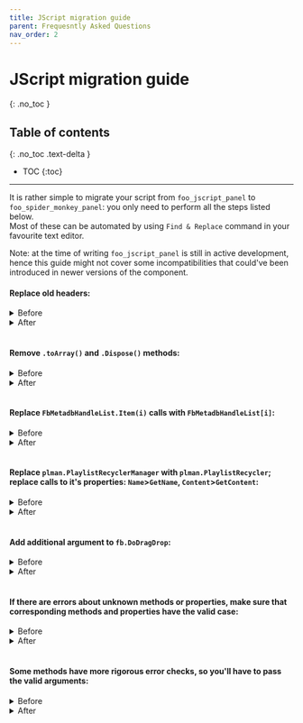```yaml
---
title: JScript migration guide
parent: Frequesntly Asked Questions
nav_order: 2
---
```


# JScript migration guide
{: .no_toc }

## Table of contents
{: .no_toc .text-delta }

* TOC
{:toc}

---

It is rather simple to migrate your script from `foo_jscript_panel` to `foo_spider_monkey_panel`: you only need to perform all the steps listed below.  
Most of these can be automated by using `Find & Replace` command in your favourite text editor.

Note: at the time of writing `foo_jscript_panel` is still in active development, hence this guide might not cover some incompatibilities that could've been introduced in newer versions of the component.

#### Replace old headers:
<details><summary markdown='span'>Before</summary>

```javascript
// ==PREPROCESSOR==
// @name "MyScript"
// @author "Me"
// @version "1.2.3"
// @import "%fb2k_path%\path\to\script1.js"
// @import "%fb2k_path%\path\to\script2.js"
// @feature "dragdrop"
// ==/PREPROCESSOR==
```
</details>
<details><summary markdown='span'>After</summary>

```javascript
window.DefineScript('MyScript', {author: 'Me', version: '1.2.3', features: {drag_n_drop: true} });
include(`${fb.FoobarPath}/path/to/script1.js`);
include(`${fb.FoobarPath}/path/to/script2.js`);
```
</details><br>

#### Remove `.toArray()` and `.Dispose()` methods:
<details><summary markdown='span'>Before</summary>

```javascript
var artists = tfo.EvalWithMetadbs(handle_list).toArray();
var artist = artists[0];
tfo.Dispose();
```
</details>
<details><summary markdown='span'>After</summary>

```javascript
let artists = tfo.EvalWithMetadbs(handle_list);
let artist = artists[0];
```
</details><br>

#### Replace `FbMetadbHandleList.Item(i)` calls with `FbMetadbHandleList[i]`:
<details><summary markdown='span'>Before</summary>

```javascript
var items = plman.GetPlaylistItems(plman.ActivePlaylist);
var item = items.Item(0);
```
</details>
<details><summary markdown='span'>After</summary>

```javascript
let items = plman.GetPlaylistItems(plman.ActivePlaylist);
let item = items[0];
```
</details><br>

#### Replace `plman.PlaylistRecyclerManager` with `plman.PlaylistRecycler`; replace calls to it's properties: `Name`>`GetName`, `Content`>`GetContent`:
<details><summary markdown='span'>Before</summary>

```javascript
var playlist_name = plman.PlaylistRecyclerManager.Name(i);
var playlist_content = plman.PlaylistRecyclerManager.Content(i);
```
</details>
<details><summary markdown='span'>After</summary>

```javascript
let playlist_name = plman.PlaylistRecycler.GetName(i);
let playlist_content = plman.PlaylistRecycler.GetContent(i);
```
</details><br>

#### Add additional argument to `fb.DoDragDrop`:
<details><summary markdown='span'>Before</summary>

```javascript
fb.DoDragDrop(cur_playlist_selection, g_drop_effect.copy);
```
</details>
<details><summary markdown='span'>After</summary>

```javascript
fb.DoDragDrop(0, cur_playlist_selection, g_drop_effect.copy);
```
</details><br>

#### If there are errors about unknown methods or properties, make sure that corresponding methods and properties have the valid case:
<details><summary markdown='span'>Before</summary>

```javascript
Console.Log('Log message');
var items = plman.getPlaylistItems(plman.activePlaylist);
```
</details>
<details><summary markdown='span'>After</summary>

```javascript
console.log('Log message');
let items = plman.GetPlaylistItems(plman.ActivePlaylist);
```
</details><br>

#### Some methods have more rigorous error checks, so you'll have to pass the valid arguments:
<details><summary markdown='span'>Before</summary>

```javascript
menu.CheckMenuRadioItem(StartIndex, StartIndex, StartIndex + (checked ? 0 : 1)); ///< out of bounds error
```
</details>
<details><summary markdown='span'>After</summary>

```javascript
if (checked) {
    menu.CheckMenuRadioItem(StartIndex, StartIndex, StartIndex);
}
```
</details>
